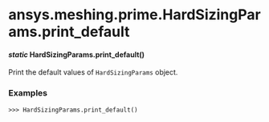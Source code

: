 <a id="ansys-meshing-prime-hardsizingparams-print-default"></a>

# ansys.meshing.prime.HardSizingParams.print_default

<a id="ansys.meshing.prime.HardSizingParams.print_default"></a>

#### *static* HardSizingParams.print_default()

Print the default values of `HardSizingParams` object.

### Examples

```pycon
>>> HardSizingParams.print_default()
```

<!-- !! processed by numpydoc !! -->

